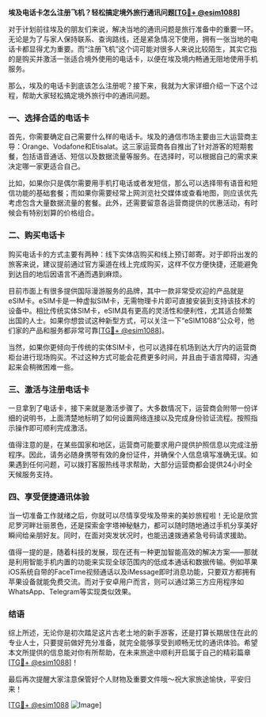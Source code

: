 **埃及电话卡怎么注册飞机？轻松搞定境外旅行通讯问题[[TG💪+ @esim1088](https://t.me/s/esim1088)]**

对于计划前往埃及的朋友们来说，解决当地的通讯问题是旅行准备中的重要一环。无论是为了与家人保持联系、查询路线，还是紧急情况下使用，拥有一张当地的电话卡都显得尤为重要。而“注册飞机”这个词可能对很多人来说比较陌生，其实它指的是购买并激活一张适合境外使用的电话卡，以便在埃及境内畅通无阻地使用手机服务。

那么，埃及的电话卡到底该怎么注册呢？接下来，我就为大家详细介绍一下这个过程，帮助大家轻松搞定境外旅行中的通讯问题。

### 一、选择合适的电话卡

首先，你需要确定自己需要什么样的电话卡。埃及的通信市场主要由三大运营商主导：Orange、Vodafone和Etisalat。这三家运营商各自推出了针对游客的短期套餐，包括语音通话、短信以及数据流量等服务。在选择时，可以根据自己的需求来决定哪一家更适合自己。

比如，如果你只是偶尔需要用手机打电话或者发短信，那么可以选择带有语音和短信功能的基础套餐；而如果你需要经常上网浏览社交媒体或查看地图，则应该优先考虑包含大量数据流量的套餐。此外，还需要留意各运营商提供的优惠活动，有时候会有特别划算的价格组合。

### 二、购买电话卡

购买电话卡的方式主要有两种：线下实体店购买和线上预订邮寄。对于即将出发的旅客来说，建议提前通过官方渠道在线上完成购买，这样不仅方便快捷，还能避免到达目的地后因语言不通而遇到麻烦。

目前市面上有很多提供国际漫游服务的品牌，其中一款非常受欢迎的产品就是eSIM卡。eSIM卡是一种虚拟SIM卡，无需物理卡片即可直接安装到支持该技术的设备中。相比传统实体SIM卡，eSIM具有更高的灵活性和便利性，尤其适合频繁出国的人士。如果你想尝试这种新型方式，可以关注一下“eSIM1088”公众号，他们家的产品和服务都非常可靠[[TG💪+ @esim1088](https://t.me/s/esim1088)]。

当然，如果你更倾向于传统的实体SIM卡，也可以选择在机场到达大厅内的运营商柜台进行现场购买。不过这种方式可能会花费更多时间，并且由于语言障碍，沟通起来会稍微困难一些。

### 三、激活与注册电话卡

一旦拿到了电话卡，接下来就是激活步骤了。大多数情况下，运营商会附带一份详细的说明书，上面清楚地标明了如何设置网络连接以及完成身份验证流程。按照指示操作即可顺利完成激活。

值得注意的是，在某些国家和地区，运营商可能要求用户提供护照信息以完成注册程序。因此，请务必随身携带有效的身份证件，并确保个人信息填写准确无误。如果遇到任何问题，可以拨打客服热线寻求帮助，大部分运营商都会提供24小时全天候服务支持。

### 四、享受便捷通讯体验

当一切准备工作就绪之后，你就可以尽情享受埃及带来的美妙旅程啦！无论是欣赏尼罗河畔壮丽景色，还是探索金字塔神秘魅力，都可以随时随地通过手机分享美好瞬间给亲朋好友。同时，在面对突发状况时，也能迅速拨通紧急号码请求援助。

值得一提的是，随着科技的发展，现在还有一种更加智能高效的解决方案——那就是利用智能手机内置的功能来实现全球范围内的低成本通话和数据传输。例如苹果iOS系统自带的FaceTime视频通话以及iMessage即时消息功能，只要双方都拥有苹果设备就能免费交流。而对于安卓用户而言，则可以通过第三方应用程序如WhatsApp、Telegram等实现类似效果。

### 结语

综上所述，无论你是初次踏足这片古老土地的新手游客，还是打算长期居住在此的专业人士，只要提前做好充分准备，就完全能够享受到顺畅无忧的通讯体验。希望本文所提供的信息能对你有所帮助，在未来旅途中顺利开启属于自己的精彩篇章[[TG💪+ @esim1088](https://t.me/s/esim1088)]！

最后再次提醒大家注意保管好个人财物及重要文件哦～祝大家旅途愉快，平安归来！

[[TG💪+ @esim1088](https://t.me/s/esim1088) ![Image](https://i.postimg.cc/4NQfJmqS/Snipaste-2025-05-13-00-14-12.png)]
